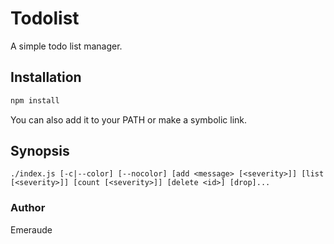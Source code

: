# Todolist

A simple todo list manager.

## Installation

```bash
npm install
```

You can also add it to your PATH or make a symbolic link.

## Synopsis

```
./index.js [-c|--color] [--nocolor] [add <message> [<severity>]] [list [<severity>]] [count [<severity>]] [delete <id>] [drop]...
```

### Author

Emeraude
